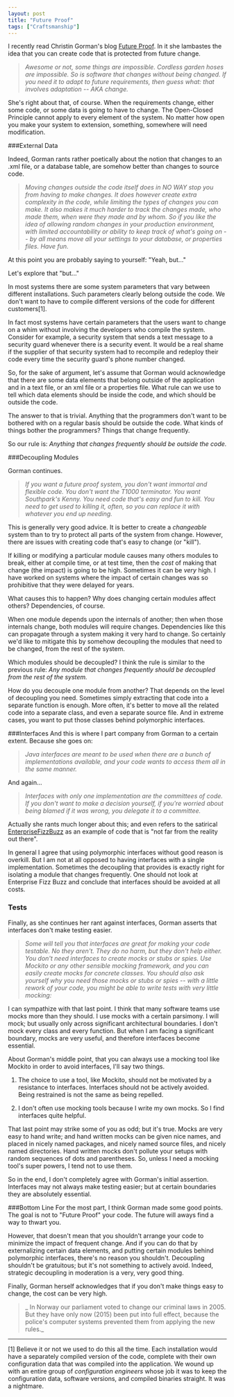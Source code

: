 ```yaml
---
layout: post
title: "Future Proof"
tags: ["Craftsmanship"]
---
```

I recently read Christin Gorman's blog [Future Proof](http://kranglefant.tumblr.com/post/131808192355/future-proof).  In it she lambastes the idea that you can create code that is protected from future change.  

>_Awesome or not, some things are impossible.  Cordless garden hoses are impossible. So is software that changes without being changed. If you need it to adapt to future requirements, then guess what: that involves adaptation -- AKA change._

She's right about that, of course.  When the requirements change, either some code, or some data is going to have to change.  The Open-Closed Principle cannot apply to every element of the system.  No matter how open you make your system to extension, something, somewhere will need modification.

###External Data

Indeed, Gorman rants rather poetically about the notion that changes to an .xml file, or a database table, are somehow better than changes to source code.  

>_Moving changes outside the code itself does in NO WAY stop you from having to make changes. It does however create extra complexity in the code, while limiting the types of changes you can make. It also makes it much harder to track the changes made, who made them, when were they made and by whom. So if you like the idea of allowing random changes in your production environment, with limited accountability or ability to keep track of what's going on -- by all means move all your settings to your database, or properties files. Have fun._

At this point you are probably saying to yourself: "Yeah, but..."

Let's explore that "but..."

In most systems there are some system parameters that vary between different installations.  Such parameters clearly belong outside the code.  We don't want to have to compile different versions of the code for different customers[1].  

In fact most systems have certain parameters that the users want to change on a whim without involving the developers who compile the system.  Consider for example, a security system that sends a text message to a security guard whenever there is a security event.  It would be a real shame if the supplier of that security system had to recompile and redeploy their code every time the security guard's phone number changed.

So, for the sake of argument, let's assume that Gorman would acknowledge that there are some data elements that belong outside of the application and in a text file, or an xml file or a properties file.  What rule can we use to tell which data elements should be inside the code, and which should be outside the code. 

The answer to that is trivial.  Anything that the programmers don't want to be bothered with on a regular basis should be outside the code.  What kinds of things bother the programmers?  Things that change frequently.  

So our rule is: _Anything that changes frequently should be outside the code._

###Decoupling Modules

Gorman continues.  

>_If you want a future proof system, you don't want immortal and flexible code. You don't want the T1000 terminator. You want Southpark's Kenny. You need code that's easy and fun to kill. You need to get used to killing it, often, so you can replace it with whatever you end up needing._ 

This is generally very good advice.  It is better to create a _changeable_ system than to try to protect all parts of the system from change.  However, there are issues with creating code that's easy to change (or "kill").

If killing or modifying a particular module causes many others modules to break, either at compile time, or at test time, then the _cost_ of making that change (the impact) is going to be high.  Sometimes it can be _very_ high.  I have worked on systems where the impact of certain changes was so prohibitive that they were delayed for years.  

What causes this to happen?  Why does changing certain modules affect others?  Dependencies, of course.

When one module depends upon the internals of another; then when those internals change, both modules will require changes.  Dependencies like this can propagate through a system making it very hard to change.  So certainly we'd like to mitigate this by somehow decoupling the modules that need to be changed, from the rest of the system. 

Which modules should be decoupled?  I think the rule is similar to the previous rule:  _Any module that changes frequently should be decoupled from the rest of the system._ 

How do you decouple one module from another?  That depends on the level of decoupling you need.  Sometimes simply extracting that code into a separate function is enough.  More often, it's better to move all the related code into a separate class, and even a separate source file.  And in extreme cases, you want to put those classes behind polymorphic interfaces.  

###Interfaces
And this is where I part company from Gorman to a certain extent.  Because she goes on:

>_Java interfaces are meant to be used when there are a bunch of implementations available, and your code wants to access them all in the same manner._

And again...

>_Interfaces with only one implementation are the committees of code. If you don't want to make a decision yourself, if you're worried about being blamed if it was wrong, you delegate it to a committee._

Actually she rants much longer about this; and even refers to the satirical [EnterpriseFizzBuzz](https://github.com/EnterpriseQualityCoding/FizzBuzzEnterpriseEdition) as an example of code that is "not far from the reality out there".  

In general I agree that using polymorphic interfaces without good reason is overkill.  But I am not at all opposed to having interfaces with a single implementation.  Sometimes the decoupling that provides is exactly right for isolating a module that changes frequently.  One should not look at Enterprise Fizz Buzz and conclude that interfaces should be avoided at all costs.

### Tests

Finally, as she continues her rant against interfaces, Gorman asserts that interfaces don't make testing easier. 

>_Some will tell you that interfaces are great for making your code testable.  No they aren't. They do no harm, but they don't help either. You don't need interfaces to create mocks or stubs or spies. Use Mockito or any other sensible mocking framework, and you can easily create mocks for concrete classes. You should also ask yourself why you need those mocks or stubs or spies -- with a little rework of your code, you might be able to write tests with very little mocking:_   

I can sympathize with that last point.  I think that many software teams use mocks more than they should.  I use mocks with a certain parsimony.  I will mock; but usually only across significant architectural boundaries.   I don't mock every class and every function.  But when I am facing a significant boundary, mocks are very useful, and therefore interfaces become essential.

About Gorman's middle point, that you can always use a mocking tool like Mockito in order to avoid interfaces,  I'll say two things.

1. The choice to use a tool, like Mockito, should not be motivated by a resistance to interfaces.  Interfaces should not be actively avoided.  Being restrained is not the same as being repelled.

2. I don't often use mocking tools because I write my own mocks.  So I find interfaces quite helpful.

That last point may strike some of you as odd; but it's true.  Mocks are very easy to hand write; and hand written mocks can be given nice names, and placed in nicely named packages, and nicely named source files, and nicely named directories.  Hand written mocks don't pollute your setups with random sequences of dots and parentheses.  So, unless I need a mocking tool's super powers, I tend not to use them.

So in the end, I don't completely agree with Gorman's initial assertion.  Interfaces may not always make testing easier; but at certain boundaries they are absolutely essential.  

###Bottom Line
For the most part, I think Gorman made some good points.  The goal is not to "Future Proof" your code.  The future will aways find a way to thwart you.

However, that doesn't mean that you shouldn't arrange your code to minimize the impact of frequent change.  And if you can do that by externalizing certain data elements, and putting certain modules behind polymorphic interfaces, there's no reason you shouldn't.   Decoupling shouldn't be gratuitous; but it's not something to actively avoid.  Indeed, strategic decoupling in moderation is a very, very good thing.

Finally, Gorman herself acknowledges that if you don't make things easy to change, the cost can be very high.  

>_ In Norway our parliament voted to change our criminal laws in 2005. But they have only now (2015) been put into full effect, because the police's computer systems prevented them from applying the new rules._





----

[1] Believe it or not we used to do this all the time.  Each installation would have a separately compiled version of the code, complete with their own configuration data that was compiled into the application.  We wound up with an entire group of _configuration engineers_ whose job it was to keep the configuration data, software versions, and compiled binaries straight.  It was a nightmare.
